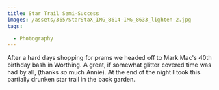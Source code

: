 ```yaml
---
title: Star Trail Semi-Success
images: /assets/365/StarStaX_IMG_8614-IMG_8633_lighten-2.jpg
tags:

  - Photography
---
```

After a hard days shopping for prams we headed off to Mark Mac's 40th birthday bash in Worthing. A great, if somewhat glitter covered time was had by all, (thanks _so_ much Annie). At the end of the night I took this partially drunken star trail in the back garden.